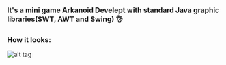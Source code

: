 ﻿### It's a mini game Arkanoid Develept with standard Java graphic libraries(SWT, AWT and Swing) 👌

### How it looks:
![alt tag](https://cdn1.savepice.ru/uploads/2018/3/10/d872af3337d6063cf3d85e3c2466483d-full.jpg)

###